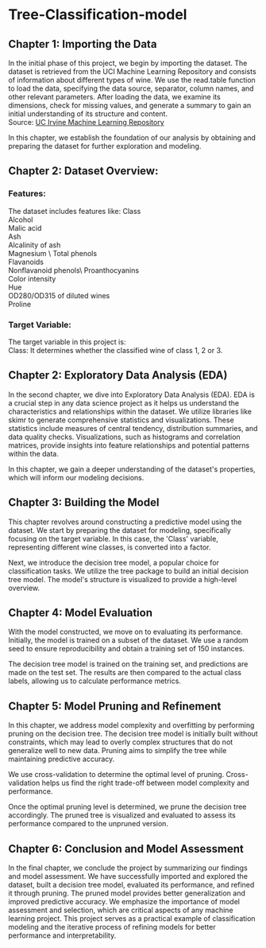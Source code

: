 # Tree-Classification-model

## Chapter 1: Importing the Data
In the initial phase of this project, we begin by importing the dataset. The dataset is retrieved from the UCI Machine Learning Repository and consists of information about different types of wine. We use the read.table function to load the data, specifying the data source, separator, column names, and other relevant parameters. After loading the data, we examine its dimensions, check for missing values, and generate a summary to gain an initial understanding of its structure and content. \
Source: [UC Irvine Machine Learning Repository](https://archive.ics.uci.edu/)


In this chapter, we establish the foundation of our analysis by obtaining and preparing the dataset for further exploration and modeling.

## Chapter 2: Dataset Overview:
### Features: 
The dataset includes features like:
Class \
Alcohol \
Malic acid \
Ash \
Alcalinity of ash \
Magnesium \ 
Total phenols \
Flavanoids \
Nonflavanoid phenols\ 
Proanthocyanins \
Color intensity \
Hue \
OD280/OD315 of diluted wines \
Proline

### Target Variable:
The target variable in this project is: \
Class: It determines whether the classified wine of class 1, 2 or 3.

## Chapter 2: Exploratory Data Analysis (EDA)
In the second chapter, we dive into Exploratory Data Analysis (EDA). EDA is a crucial step in any data science project as it helps us understand the characteristics and relationships within the dataset. We utilize libraries like skimr to generate comprehensive statistics and visualizations. These statistics include measures of central tendency, distribution summaries, and data quality checks. Visualizations, such as histograms and correlation matrices, provide insights into feature relationships and potential patterns within the data.


In this chapter, we gain a deeper understanding of the dataset's properties, which will inform our modeling decisions.

## Chapter 3: Building the Model
This chapter revolves around constructing a predictive model using the dataset. We start by preparing the dataset for modeling, specifically focusing on the target variable. In this case, the 'Class' variable, representing different wine classes, is converted into a factor.


Next, we introduce the decision tree model, a popular choice for classification tasks. We utilize the tree package to build an initial decision tree model. The model's structure is visualized to provide a high-level overview.


## Chapter 4: Model Evaluation
With the model constructed, we move on to evaluating its performance. Initially, the model is trained on a subset of the dataset. We use a random seed to ensure reproducibility and obtain a training set of 150 instances.


The decision tree model is trained on the training set, and predictions are made on the test set. The results are then compared to the actual class labels, allowing us to calculate performance metrics.


## Chapter 5: Model Pruning and Refinement
In this chapter, we address model complexity and overfitting by performing pruning on the decision tree. The decision tree model is initially built without constraints, which may lead to overly complex structures that do not generalize well to new data. Pruning aims to simplify the tree while maintaining predictive accuracy.

We use cross-validation to determine the optimal level of pruning. Cross-validation helps us find the right trade-off between model complexity and performance.


Once the optimal pruning level is determined, we prune the decision tree accordingly. The pruned tree is visualized and evaluated to assess its performance compared to the unpruned version.


## Chapter 6: Conclusion and Model Assessment
In the final chapter, we conclude the project by summarizing our findings and model assessment. We have successfully imported and explored the dataset, built a decision tree model, evaluated its performance, and refined it through pruning. The pruned model provides better generalization and improved predictive accuracy. We emphasize the importance of model assessment and selection, which are critical aspects of any machine learning project. This project serves as a practical example of classification modeling and the iterative process of refining models for better performance and interpretability.
